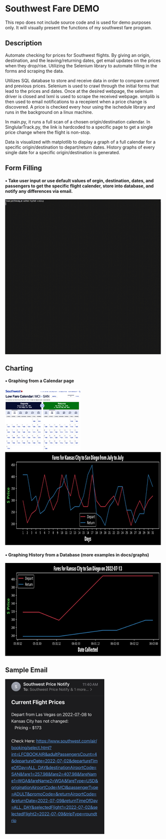 # Southwest Fare DEMO
This repo does not include source code and is used for demo purposes only. It will visually present the functions of my southwest fare program.

## Description
Automate checking for prices for Southwest flights. By giving an origin, destination, and the leaving/returning dates, get email updates on the prices when they drop/rise. Utilizing the Selenium library to automate filling in the forms and scraping the data.

Utilizes SQL database to store and receive data in order to compare current and previous prices. Selenium is used to crawl through the initial forms that lead to the prices and dates. Once at the desired webpage, the selenium driver is closed and lxml is used to scrape the received webpage. smtplib is then used to email notifications to a recepient when a price change is discovered. A price is checked every hour using the ischedule library and runs in the background on a linux machine.

In main.py, it runs a full scan of a chosen origin/destination calendar. In SinglularTrack.py, the link is hardcoded to a specific page to get a single price change where the flight is non-stop.

Data is visualized with matplotlib to display a graph of a full calendar for a specific origin/destination to depart/return dates. History graphs of every single date for a specific origin/destination is generated.

## Form Filling

#### • Take user input or use default values of orgin, destination, dates, and passengers to get the specific flight calender, store into database, and notify any differences via email.
<img src="https://github.com/tomm3hgunn/southwest-demo/blob/main/docs/examples/southwest-demo.gif" height="500">

## Charting
#### • Graphing from a Calendar page
<img src="https://github.com/tomm3hgunn/southwest-demo/blob/main/docs/examples/calendarEx.png" height="200">
<img src="https://github.com/tomm3hgunn/southwest-demo/blob/main/docs/examples/calendarGraph.png" height="300">

#### • Graphing History from a Database (more examples in docs/graphs)
<img src="https://github.com/tomm3hgunn/southwest-demo/blob/main/docs/graphs/KansasCitySanDiego_2022-07-13.png" height = 300>

## Sample Email
<img src="https://github.com/tomm3hgunn/southwest-demo/blob/main/docs/examples/emailExample.jpg" height="500">



